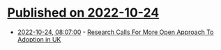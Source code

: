 # [Published on 2022-10-24](index.md)

* [2022-10-24, 08:07:00](https://soylentnews.org/article.pl?sid=22/10/23/187219&from=rss) - [Research Calls For More Open Approach To Adoption in UK](https://soylentnews.org/article.pl?sid=22/10/23/187219&from=rss)
